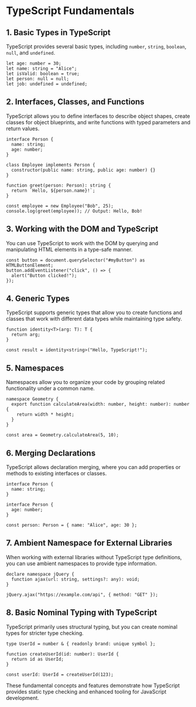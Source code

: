 # TypeScript Fundamentals

## 1. Basic Types in TypeScript

TypeScript provides several basic types, including `number`, `string`, `boolean`, `null`, and `undefined`.


```
let age: number = 30;
let name: string = "Alice";
let isValid: boolean = true;
let person: null = null;
let job: undefined = undefined;
```

## 2. Interfaces, Classes, and Functions

TypeScript allows you to define interfaces to describe object shapes, create classes for object blueprints, and write functions with typed parameters and return values.

```
interface Person {
  name: string;
  age: number;
}

class Employee implements Person {
  constructor(public name: string, public age: number) {}
}

function greet(person: Person): string {
  return `Hello, ${person.name}!`;
}

const employee = new Employee("Bob", 25);
console.log(greet(employee)); // Output: Hello, Bob!
```

## 3. Working with the DOM and TypeScript

You can use TypeScript to work with the DOM by querying and manipulating HTML elements in a type-safe manner.

```
const button = document.querySelector("#myButton") as HTMLButtonElement;
button.addEventListener("click", () => {
  alert("Button clicked!");
});
```

## 4. Generic Types

TypeScript supports generic types that allow you to create functions and classes that work with different data types while maintaining type safety.

```
function identity<T>(arg: T): T {
  return arg;
}

const result = identity<string>("Hello, TypeScript!");
```

## 5. Namespaces

Namespaces allow you to organize your code by grouping related functionality under a common name.

```
namespace Geometry {
  export function calculateArea(width: number, height: number): number {
    return width * height;
  }
}

const area = Geometry.calculateArea(5, 10);
```

## 6. Merging Declarations

TypeScript allows declaration merging, where you can add properties or methods to existing interfaces or classes.

```
interface Person {
  name: string;
}

interface Person {
  age: number;
}

const person: Person = { name: "Alice", age: 30 };
```

## 7. Ambient Namespace for External Libraries

When working with external libraries without TypeScript type definitions, you can use ambient namespaces to provide type information.

```
declare namespace jQuery {
  function ajax(url: string, settings?: any): void;
}

jQuery.ajax("https://example.com/api", { method: "GET" });
```

## 8. Basic Nominal Typing with TypeScript

TypeScript primarily uses structural typing, but you can create nominal types for stricter type checking.

```
type UserId = number & { readonly brand: unique symbol };

function createUserId(id: number): UserId {
  return id as UserId;
}

const userId: UserId = createUserId(123);
```

These fundamental concepts and features demonstrate how TypeScript provides static type checking and enhanced tooling for JavaScript development.
